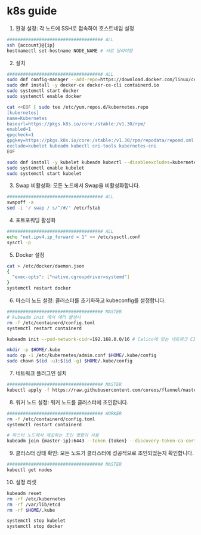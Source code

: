 # k8s guide
1. 환경 설정: 각 노드에 SSH로 접속하여 호스트네임 설정
```sh
#################################### ALL
ssh {account}@{ip}
hostnamectl set-hostname NODE_NAME # 서로 달라야함
```
2. 설치
```sh
#################################### ALL
sudo dnf config-manager --add-repo=https://download.docker.com/linux/centos/docker-ce.repo
sudo dnf install -y docker-ce docker-ce-cli containerd.io
sudo systemctl start docker
sudo systemctl enable docker

cat <<EOF | sudo tee /etc/yum.repos.d/kubernetes.repo
[kubernetes]
name=Kubernetes
baseurl=https://pkgs.k8s.io/core:/stable:/v1.30/rpm/
enabled=1
gpgcheck=1
gpgkey=https://pkgs.k8s.io/core:/stable:/v1.30/rpm/repodata/repomd.xml.key
exclude=kubelet kubeadm kubectl cri-tools kubernetes-cni
EOF

sudo dnf install -y kubelet kubeadm kubectl --disableexcludes=kubernetes
sudo systemctl enable kubelet
sudo systemctl start kubelet
```
3. Swap 비활성화: 모든 노드에서 Swap을 비활성화합니다.
```sh
#################################### ALL
swapoff -a
sed -i '/ swap / s/^/#/' /etc/fstab
```
4. 포트포워딩 활성화
```sh
#################################### ALL
echo "net.ipv4.ip_forward = 1" >> /etc/sysctl.conf
sysctl -p
```
5. Docker 설정
```sh
cat > /etc/docker/daemon.json
{
  "exec-opts": ["native.cgroupdriver=systemd"]
}
systemctl restart docker
```
6. 마스터 노드 설정: 클러스터를 초기화하고 kubeconfig를 설정합니다.
```sh
#################################### MASTER
# kubeadm init 에서 에러 발생시
rm -f /etc/containerd/config.toml
systemctl restart containerd

kubeadm init --pod-network-cidr=192.168.0.0/16 # Calico에 맞는 네트워크 CIDR

mkdir -p $HOME/.kube
sudo cp -i /etc/kubernetes/admin.conf $HOME/.kube/config
sudo chown $(id -u):$(id -g) $HOME/.kube/config
```
7. 네트워크 플러그인 설치
```sh
#################################### MASTER
kubectl apply -f https://raw.githubusercontent.com/coreos/flannel/master/Documentation/kube-flannel.yml
```
8. 워커 노드 설정: 워커 노드를 클러스터에 조인합니다.
```sh
#################################### WORKER
rm -f /etc/containerd/config.toml
systemctl restart containerd

# 마스터 노드에서 제공하는 조인 명령어 사용
kubeadm join {master-ip}:6443 --token {token} --discovery-token-ca-cert-hash sha256:{hash}
```
9. 클러스터 상태 확인: 모든 노드가 클러스터에 성공적으로 조인되었는지 확인합니다.
```sh
#################################### MASTER
kubectl get nodes
```
10. 설정 리셋
```sh
kubeadm reset
rm -rf /etc/kubernetes
rm -rf /var/lib/etcd
rm -rf $HOME/.kube

systemctl stop kubelet
systemctl stop docker
```

